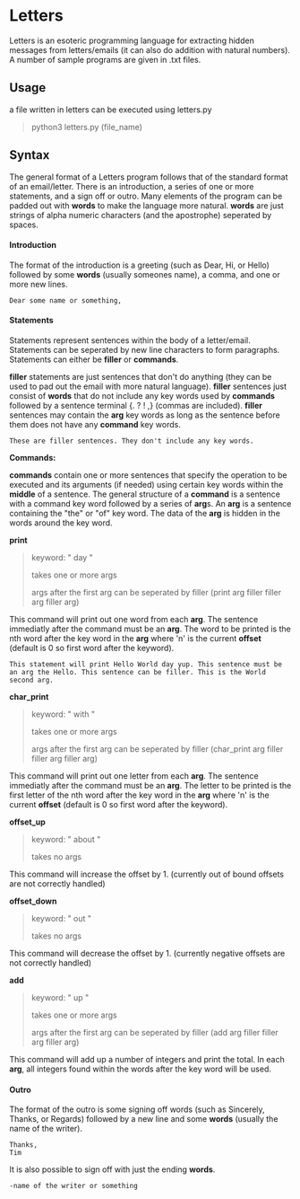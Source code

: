 # Letters
Letters is an esoteric programming language for extracting hidden messages from letters/emails (it can also do addition with natural numbers). A number of sample programs are given in .txt files.


## Usage

a file written in letters can be executed using letters.py
>python3 letters.py (file_name)


## Syntax

The general format of a Letters program follows that of the standard format of an email/letter. There is an introduction, a series of one or more statements, and a sign off or outro. Many elements of the program can be padded out with **words** to make the language more natural. **words** are just strings of alpha numeric characters (and the apostrophe) seperated by spaces.

#### Introduction

The format of the introduction is a greeting (such as Dear, Hi, or Hello) followed by some **words** (usually someones name), a comma, and one or more new lines.
```
Dear some name or something,

```

#### Statements

Statements represent sentences within the body of a letter/email. Statements can be seperated by new line characters to form paragraphs. Statements can either be **filler** or **commands**.

**filler** statements are just sentences that don't do anything (they can be used to pad out the email with more natural language). **filler** sentences just consist of **words** that do not include any key words used by **commands** followed by a sentence terminal {. ? ! ,} (commas are included). **filler** sentences may contain the **arg** key words as long as the sentence before them does not have any **command** key words.
```
These are filler sentences. They don't include any key words.
```

**Commands:**

**commands** contain one or more sentences that specify the operation to be executed and its arguments (if needed) using certain key words within the **middle** of a sentence. The general structure of a **command** is a sentence with a command key word followed by a series of **arg**s. An **arg** is a sentence containing the "the" or "of" key word. The data of the **arg** is hidden in the words around the key word.

**print**
>keyword: " day "
>
>takes one or more args
>
>args after the first arg can be seperated by filler (print arg filler filler arg filler arg)

This command will print out one word from each **arg**. The sentence immediatly after the command must be an **arg**. The word to be printed is the nth word after the key word in the **arg** where 'n' is the current **offset** (default is 0 so first word after the keyword).
```
This statement will print Hello World day yup. This sentence must be an arg the Hello. This sentence can be filler. This is the World second arg. 
```

**char_print**
>keyword: " with "
>
>takes one or more args
>
>args after the first arg can be seperated by filler (char_print arg filler filler arg filler arg)

This command will print out one letter from each **arg**. The sentence immediatly after the command must be an **arg**. The letter to be printed is the first letter of the nth word after the key word in the **arg** where 'n' is the current **offset** (default is 0 so first word after the keyword).

**offset_up**
>keyword: " about "
>
>takes no args

This command will increase the offset by 1. (currently out of bound offsets are not correctly handled)

**offset_down**
>keyword: " out "
>
>takes no args

This command will decrease the offset by 1. (currently negative offsets are not correctly handled)

**add**
>keyword: " up "
>
>takes one or more args
>
>args after the first arg can be seperated by filler (add arg filler filler arg filler arg)

This command will add up a number of integers and print the total. In each **arg**, all integers found within the words after the key word will be used. 

#### Outro

The format of the outro is some signing off words (such as Sincerely, Thanks, or Regards) followed by a new line and some **words** (usually the name of the writer).
```
Thanks,
Tim
```
It is also possible to sign off with just the ending **words**.
```
-name of the writer or something
```
